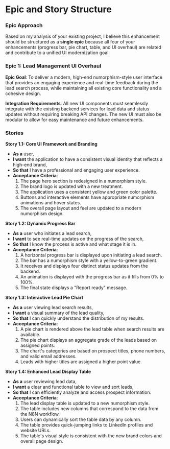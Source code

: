 # Epic and Story Structure

### Epic Approach

Based on my analysis of your existing project, I believe this enhancement should be structured as a **single epic** because all four of your enhancements (progress bar, pie chart, table, and UI overhaul) are related and contribute to a unified UI modernization goal.

### Epic 1: Lead Management UI Overhaul

**Epic Goal**: To deliver a modern, high-end numorphism-style user interface that provides an engaging experience and real-time feedback during the lead search process, while maintaining all existing core functionality and a cohesive design.

**Integration Requirements**: All new UI components must seamlessly integrate with the existing backend services for lead data and status updates without requiring breaking API changes. The new UI must also be modular to allow for easy maintenance and future enhancements.

### Stories

**Story 1.1: Core UI Framework and Branding**
* **As a** user,
* **I want** the application to have a consistent visual identity that reflects a high-end brand,
* **So that** I have a professional and engaging user experience.
* **Acceptance Criteria**:
    1. The page hero section is redesigned in a numorphism style.
    2. The brand logo is updated with a new treatment.
    3. The application uses a consistent yellow and green color palette.
    4. Buttons and interactive elements have appropriate numorphism animations and hover states.
    5. The overall page layout and feel are updated to a modern numorphism design.

**Story 1.2: Dynamic Progress Bar**
* **As a** user who initiates a lead search,
* **I want** to see real-time updates on the progress of the search,
* **So that** I know the process is active and what stage it is in.
* **Acceptance Criteria**:
    1. A horizontal progress bar is displayed upon initiating a lead search.
    2. The bar has a numorphism style with a yellow-to-green gradient.
    3. It receives and displays four distinct status updates from the backend.
    4. An animation is displayed with the progress bar as it fills from 0% to 100%.
    5. The final state displays a "Report ready" message.

**Story 1.3: Interactive Lead Pie Chart**
* **As a** user viewing lead search results,
* **I want** a visual summary of the lead quality,
* **So that** I can quickly understand the distribution of my results.
* **Acceptance Criteria**:
    1. A pie chart is rendered above the lead table when search results are available.
    2. The pie chart displays an aggregate grade of the leads based on assigned points.
    3. The chart's categories are based on prospect titles, phone numbers, and valid email addresses.
    4. Leads with higher titles are assigned a higher point value.

**Story 1.4: Enhanced Lead Display Table**
* **As a** user reviewing lead data,
* **I want** a clear and functional table to view and sort leads,
* **So that** I can efficiently analyze and access prospect information.
* **Acceptance Criteria**:
    1. The lead display table is updated to a new numorphism style.
    2. The table includes new columns that correspond to the data from the N8N workflow.
    3. Users can dynamically sort the table data by any column.
    4. The table provides quick-jumping links to LinkedIn profiles and website URLs.
    5. The table's visual style is consistent with the new brand colors and overall page design.